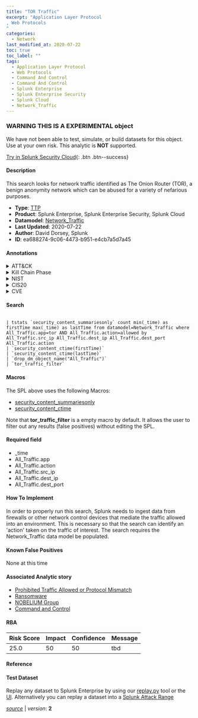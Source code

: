 ```yaml
---
title: "TOR Traffic"
excerpt: "Application Layer Protocol
, Web Protocols
"
categories:
  - Network
last_modified_at: 2020-07-22
toc: true
toc_label: ""
tags:
  - Application Layer Protocol
  - Web Protocols
  - Command And Control
  - Command And Control
  - Splunk Enterprise
  - Splunk Enterprise Security
  - Splunk Cloud
  - Network_Traffic
---
```


###  WARNING THIS IS A EXPERIMENTAL object
We have not been able to test, simulate, or build datasets for this object. Use at your own risk. This analytic is **NOT** supported.


[Try in Splunk Security Cloud](https://www.splunk.com/en_splunk_app_enrichmentus/cyber-security.html){: .btn .btn--success}

#### Description

This search looks for network traffic identified as The Onion Router (TOR), a benign anonymity network which can be abused for a variety of nefarious purposes.

- **Type**: [TTP](https://github.com/splunk/security_content/wiki/Detection-Analytic-Types)
- **Product**: Splunk Enterprise, Splunk Enterprise Security, Splunk Cloud
- **Datamodel**: [Network_Traffic](https://docs.splunk.com/Documentation/CIM/latest/User/NetworkTraffic)
- **Last Updated**: 2020-07-22
- **Author**: David Dorsey, Splunk
- **ID**: ea688274-9c06-4473-b951-e4cb7a5d7a45


#### Annotations

<details>
  <summary>ATT&CK</summary>

<div markdown="1">


| ID             | Technique        |  Tactic             |
| -------------- | ---------------- |-------------------- |
| [T1071](https://attack.mitre.org/techniques/T1071/) | Application Layer Protocol | Command And Control |

| [T1071.001](https://attack.mitre.org/techniques/T1071/001/) | Web Protocols | Command And Control |

</div>
</details>


<details>
  <summary>Kill Chain Phase</summary>

<div markdown="1">

* Command & Control


</div>
</details>


<details>
  <summary>NIST</summary>

<div markdown="1">

* DE.AE



</div>
</details>

<details>
  <summary>CIS20</summary>

<div markdown="1">

* CIS 9
* CIS 12



</div>
</details>

<details>
  <summary>CVE</summary>

<div markdown="1">


</div>
</details>

#### Search

```

| tstats `security_content_summariesonly` count min(_time) as firstTime max(_time) as lastTime from datamodel=Network_Traffic where All_Traffic.app=tor AND All_Traffic.action=allowed by All_Traffic.src_ip All_Traffic.dest_ip All_Traffic.dest_port All_Traffic.action 
| `security_content_ctime(firstTime)` 
| `security_content_ctime(lastTime)` 
| `drop_dm_object_name("All_Traffic")` 
| `tor_traffic_filter`
```

#### Macros
The SPL above uses the following Macros:
* [security_content_summariesonly](https://github.com/splunk/security_content/blob/develop/macros/security_content_summariesonly.yml)
* [security_content_ctime](https://github.com/splunk/security_content/blob/develop/macros/security_content_ctime.yml)

Note that **tor_traffic_filter** is a empty macro by default. It allows the user to filter out any results (false positives) without editing the SPL.

#### Required field
* _time
* All_Traffic.app
* All_Traffic.action
* All_Traffic.src_ip
* All_Traffic.dest_ip
* All_Traffic.dest_port


#### How To Implement
In order to properly run this search, Splunk needs to ingest data from firewalls or other network control devices that mediate the traffic allowed into an environment. This is necessary so that the search can identify an 'action' taken on the traffic of interest. The search requires the Network_Traffic data model be populated.

#### Known False Positives
None at this time

#### Associated Analytic story
* [Prohibited Traffic Allowed or Protocol Mismatch](/stories/prohibited_traffic_allowed_or_protocol_mismatch)
* [Ransomware](/stories/ransomware)
* [NOBELIUM Group](/stories/nobelium_group)
* [Command and Control](/stories/command_and_control)




#### RBA

| Risk Score  | Impact      | Confidence   | Message      |
| ----------- | ----------- |--------------|--------------|
| 25.0 | 50 | 50 | tbd |


#### Reference


#### Test Dataset
Replay any dataset to Splunk Enterprise by using our [replay.py](https://github.com/splunk/attack_data#using-replaypy) tool or the [UI](https://github.com/splunk/attack_data#using-ui).
Alternatively you can replay a dataset into a [Splunk Attack Range](https://github.com/splunk/attack_range#replay-dumps-into-attack-range-splunk-server)



[*source*](https://github.com/splunk/security_content/tree/develop/detections/experimental/network/tor_traffic.yml) \| *version*: **2**